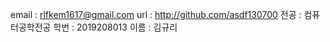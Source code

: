 email : rlfkem1617@gmail.com
url : http://github.com/asdf130700
전공 : 컴퓨터공학전공
학번 : 2019208013
이름 : 김규리
